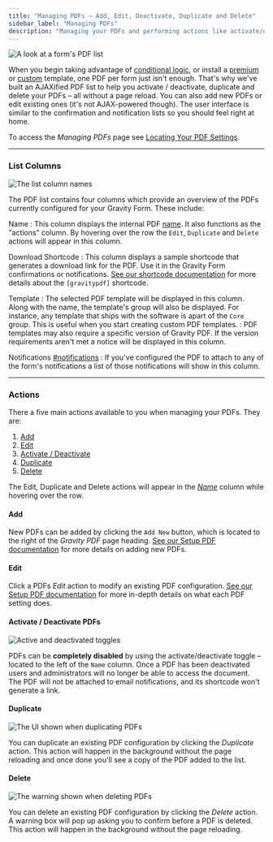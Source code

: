 ```yaml
---
title: "Managing PDFs – Add, Edit, Deactivate, Duplicate and Delete"
sidebar_label: "Managing PDFs"
description: "Managing your PDFs and performing actions like activate/deactivate, duplicate and deleting is a breeze – and it all can be done without a page reload!"
---
```


![A look at a form's PDF list](https://resources.gravitypdf.com/uploads/2015/10/pdf-list.png) 

When you begin taking advantage of [conditional logic](user-setup-pdf.md#conditional-logic), or install a [premium](https://gravitypdf.com/shop/) or [custom](https://gravitypdf.com/integration-services/) template, one PDF per form just isn't enough. That's why we've built an AJAXified PDF list to help you activate / deactivate, duplicate and delete your PDFs – all without a page reload. You can also add new PDFs or edit existing ones (it's not AJAX-powered though). The user interface is similar to the confirmation and notification lists so you should feel right at home. 

To access the *Managing PDFs* page see [Locating Your PDF Settings](user-setup-pdf.md#locating-pdf-settings).

---

### List Columns 

![The list column names](https://resources.gravitypdf.com/uploads/2015/10/column-list.png) 

The PDF list contains four columns which provide an overview of the PDFs currently configured for your Gravity Form. These include:

Name 
:    This column displays the internal PDF [name](user-setup-pdf.md#name). It also functions as the "actions" column. By hovering over the row the `Edit`, `Duplicate` and `Delete` actions will appear in this column.

Download Shortcode 
:    This column displays a sample shortcode that generates a download link for the PDF. Use it in the Gravity Form confirmations or notifications. [See our shortcode documentation](user-shortcodes.md) for more details about the `[gravitypdf]` shortcode.

Template 
:    The selected PDF template will be displayed in this column. Along with the name, the template's group will also be displayed. For instance, any template that ships with the software is apart of the `Core` group. This is useful when you start creating custom PDF templates.
:    PDF templates may also require a specific version of Gravity PDF. If the version requirements aren't met a notice will be displayed in this column.

Notifications [#notifications](#notifications)
:    If you've configured the PDF to attach to any of the form's notifications a list of those notifications will show in this column.

---

### Actions 

There a five main actions available to you when managing your PDFs. They are:

1. [Add](#add)
1. [Edit](#edit)
1. [Activate / Deactivate](#active-toggle)
1. [Duplicate](#duplicate)
1. [Delete](#delete)

The Edit, Duplicate and Delete actions will appear in the [*Name*](#name) column while hovering over the row.

#### Add 

New PDFs can be added by clicking the `Add New` button, which is located to the right of the *Gravity PDF* page heading. [See our Setup PDF documentation](user-setup-pdf.md) for more details on adding new PDFs.

#### Edit 

Click a PDFs *Edit* action to modify an existing PDF configuration. [See our Setup PDF documentation](user-setup-pdf.md) for more in-depth details on what each PDF setting does.

#### Activate / Deactivate PDFs 

![Active and deactivated toggles](https://resources.gravitypdf.com/uploads/2015/10/toggles.png) 

PDFs can be **completely disabled** by using the activate/deactivate toggle – located to the left of the `Name` column. Once a PDF has been deactivated users and administrators will no longer be able to access the document. The PDF will not be attached to email notifications, and its shortcode won't generate a link.

#### Duplicate 

![The UI shown when duplicating PDFs](https://resources.gravitypdf.com/uploads/2015/10/duplcate.png) 

You can duplicate an existing PDF configuration by clicking the *Duplicate* action. This action will happen in the background without the page reloading and once done you'll see a copy of the PDF added to the list.

#### Delete 

![The warning shown when deleting PDFs](https://resources.gravitypdf.com/uploads/2015/10/delete.png) 

You can delete an existing PDF configuration by clicking the *Delete* action. A warning box will pop up asking you to confirm before a PDF is deleted. This action will happen in the background without the page reloading.